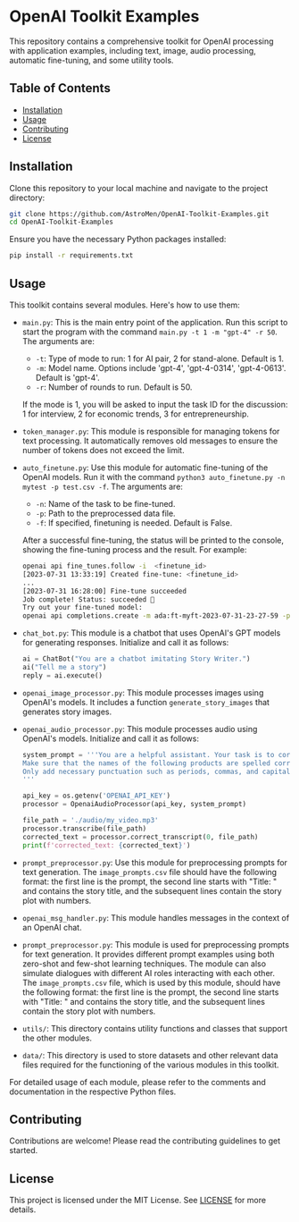 
# OpenAI Toolkit Examples

This repository contains a comprehensive toolkit for OpenAI processing with application examples, including text, image, audio processing, automatic fine-tuning, and some utility tools.

## Table of Contents

- [Installation](#installation)
- [Usage](#usage)
- [Contributing](#contributing)
- [License](#license)

## Installation

Clone this repository to your local machine and navigate to the project directory:

```bash
git clone https://github.com/AstroMen/OpenAI-Toolkit-Examples.git
cd OpenAI-Toolkit-Examples
```

Ensure you have the necessary Python packages installed:

```bash
pip install -r requirements.txt
```

## Usage

This toolkit contains several modules. Here's how to use them:

* `main.py`: This is the main entry point of the application. Run this script to start the program with the command `main.py -t 1 -m "gpt-4" -r 50`. The arguments are:

  - `-t`: Type of mode to run: 1 for AI pair, 2 for stand-alone. Default is 1.
  - `-m`: Model name. Options include 'gpt-4', 'gpt-4-0314', 'gpt-4-0613'. Default is 'gpt-4'.
  - `-r`: Number of rounds to run. Default is 50.

  If the mode is 1, you will be asked to input the task ID for the discussion: 1 for interview, 2 for economic trends, 3 for entrepreneurship.

* `token_manager.py`: This module is responsible for managing tokens for text processing. It automatically removes old messages to ensure the number of tokens does not exceed the limit.

* `auto_finetune.py`: Use this module for automatic fine-tuning of the OpenAI models. Run it with the command `python3 auto_finetune.py -n mytest -p test.csv -f`. The arguments are:

  - `-n`: Name of the task to be fine-tuned.
  - `-p`: Path to the preprocessed data file.
  - `-f`: If specified, finetuning is needed. Default is False.

  After a successful fine-tuning, the status will be printed to the console, showing the fine-tuning process and the result. For example:

  ```bash
  openai api fine_tunes.follow -i  <finetune_id>
  [2023-07-31 13:33:19] Created fine-tune: <finetune_id>
  ...
  [2023-07-31 16:28:00] Fine-tune succeeded
  Job complete! Status: succeeded 🎉
  Try out your fine-tuned model:
  openai api completions.create -m ada:ft-myft-2023-07-31-23-27-59 -p <YOUR_PROMPT>
  ```

* `chat_bot.py`: This module is a chatbot that uses OpenAI's GPT models for generating responses. Initialize and call it as follows:

  ```python
  ai = ChatBot("You are a chatbot imitating Story Writer.")
  ai("Tell me a story")
  reply = ai.execute()
  ```

* `openai_image_processor.py`: This module processes images using OpenAI's models. It includes a function `generate_story_images` that generates story images.

* `openai_audio_processor.py`: This module processes audio using OpenAI's models. Initialize and call it as follows:

  ```python
  system_prompt = '''You are a helpful assistant. Your task is to correct any spelling discrepancies in the transcribed text. 
  Make sure that the names of the following products are spelled correctly. 
  Only add necessary punctuation such as periods, commas, and capitalization, and use only the context provided.
  '''

  api_key = os.getenv('OPENAI_API_KEY')
  processor = OpenaiAudioProcessor(api_key, system_prompt)

  file_path = './audio/my_video.mp3'
  processor.transcribe(file_path)
  corrected_text = processor.correct_transcript(0, file_path)
  print(f'corrected_text: {corrected_text}')
  ```

* `prompt_preprocessor.py`: Use this module for preprocessing prompts for text generation. The `image_prompts.csv` file should have the following format: the first line is the prompt, the second line starts with "Title: " and contains the story title, and the subsequent lines contain the story plot with numbers.

* `openai_msg_handler.py`: This module handles messages in the context of an OpenAI chat.

* `prompt_preprocessor.py`: This module is used for preprocessing prompts for text generation. It provides different prompt examples using both zero-shot and few-shot learning techniques. The module can also simulate dialogues with different AI roles interacting with each other. The `image_prompts.csv` file, which is used by this module, should have the following format: the first line is the prompt, the second line starts with "Title: " and contains the story title, and the subsequent lines contain the story plot with numbers.

* `utils/`: This directory contains utility functions and classes that support the other modules.

* `data/`: This directory is used to store datasets and other relevant data files required for the functioning of the various modules in this toolkit.

For detailed usage of each module, please refer to the comments and documentation in the respective Python files.

## Contributing

Contributions are welcome! Please read the contributing guidelines to get started.

## License

This project is licensed under the MIT License. See [LICENSE](LICENSE) for more details.
